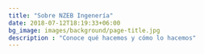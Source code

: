 ```yaml
---
title: "Sobre NZEB Ingenería"
date: 2018-07-12T18:19:33+06:00
bg_image: images/background/page-title.jpg
description : "Conoce qué hacemos y cómo lo hacemos"
---
```

